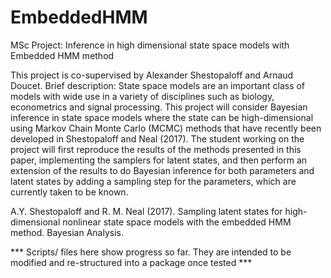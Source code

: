 # EmbeddedHMM
MSc Project: Inference in high dimensional state space models with Embedded HMM method

This project is co-supervised by Alexander Shestopaloff and Arnaud Doucet.
Brief description: State space models are an important class of models with wide use in a
variety of disciplines such as biology, econometrics and signal processing. This project will
consider Bayesian inference in state space models where the state can be high-dimensional
using Markov Chain Monte Carlo (MCMC) methods that have recently been developed in
Shestopaloff and Neal (2017). The student working on the project will first reproduce the
results of the methods presented in this paper, implementing the samplers for latent states,
and then perform an extension of the results to do Bayesian inference for both parameters
and latent states by adding a sampling step for the parameters, which are currently taken to
be known.

A.Y. Shestopaloff and R. M. Neal (2017). Sampling latent states for high-dimensional nonlinear state space models with the embedded HMM method. Bayesian Analysis.

*** Scripts/ files here show progress so far. They are intended to be modified and re-structured into a package once tested ***
